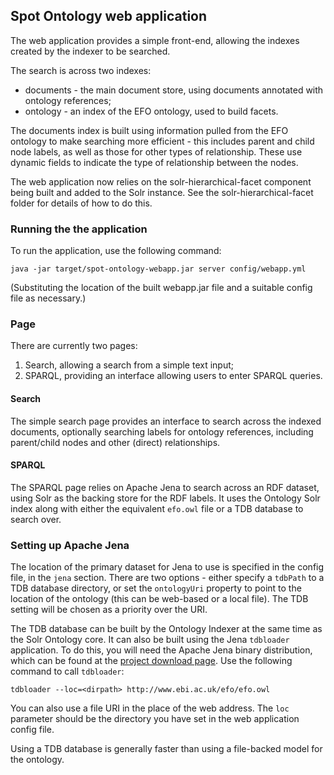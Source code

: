 ## Spot Ontology web application

The web application provides a simple front-end, allowing the indexes
created by the indexer to be searched.

The search is across two indexes:

* documents - the main document store, using documents annotated with ontology references;
* ontology - an index of the EFO ontology, used to build facets.

The documents index is built using information pulled from the EFO ontology to make searching more efficient - this
includes parent and child node labels, as well as those for other types of relationship. These use dynamic fields
to indicate the type of relationship between the nodes.

The web application now relies on the solr-hierarchical-facet component being built and
added to the Solr instance. See the solr-hierarchical-facet folder for details of how
to do this.


### Running the the application

To run the application, use the following command:

    java -jar target/spot-ontology-webapp.jar server config/webapp.yml

(Substituting the location of the built webapp.jar file and a suitable config 
file as necessary.)

### Page

There are currently two pages:

1. Search, allowing a search from a simple text input;
2. SPARQL, providing an interface allowing users to enter SPARQL queries.

#### Search

The simple search page provides an interface to search across the indexed
documents, optionally searching labels for ontology references, including
parent/child nodes and other (direct) relationships.

#### SPARQL

The SPARQL page relies on Apache Jena to search across an RDF dataset,
using Solr as the backing store for the RDF labels. It uses the Ontology
Solr index along with either the equivalent `efo.owl` file or a TDB
database to search over.

### Setting up Apache Jena

The location of the primary dataset for Jena to use is specified in the
config file, in the `jena` section. There are two options - either specify
a `tdbPath` to a TDB database directory, or set the `ontologyUri` property to point
to the location of the ontology (this can be web-based or a local file). The
TDB setting will be chosen as a priority over the URI.

The TDB database can be built by the Ontology Indexer at the same time as the
Solr Ontology core. It can also be built using the Jena `tdbloader` 
application. To do this, you will need the Apache Jena binary distribution,
which can be found at the [project download page](http://jena.apache.org/download/index.cgi).
Use the following command to call `tdbloader`:

    tdbloader --loc=<dirpath> http://www.ebi.ac.uk/efo/efo.owl

You can also use a file URI in the place of the web address. The `loc` 
parameter should be the directory you have set in the web application
config file.

Using a TDB database is generally faster than using a file-backed model for
the ontology.
